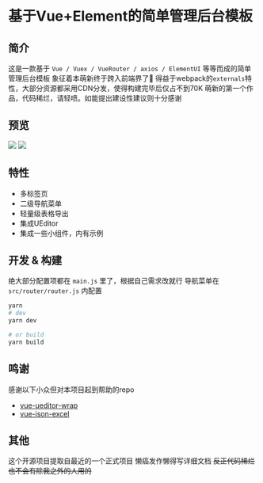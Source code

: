 # 基于Vue+Element的简单管理后台模板

## 简介
这是一款基于 `Vue / Vuex / VueRouter / axios / ElementUI` 等等而成的简单管理后台模板
象征着本萌新终于跨入前端界了🎉
得益于webpack的`externals`特性，大部分资源都采用CDN分发，使得构建完毕后仅占不到70K
萌新的第一个作品，代码稀烂，请轻喷。如能提出建设性建议则十分感谢

## 预览
![](https://ws1.sinaimg.cn/large/647b8589gy1ftndzqepcwj21hc0qvx6p.jpg)
![](https://ws1.sinaimg.cn/large/647b8589gy1ftndzq4c51j21hc0qxjry.jpg)

## 特性
- 多标签页
- 二级导航菜单
- 轻量级表格导出
- 集成UEditor
- 集成一些小组件，内有示例

## 开发 & 构建
绝大部分配置项都在 `main.js` 里了，根据自己需求改就行
导航菜单在 `src/router/router.js` 内配置

```bash
yarn
# dev
yarn dev

# or build
yarn build
```

## 鸣谢
感谢以下小众但对本项目起到帮助的repo
- [vue-ueditor-wrap](https://github.com/HaoChuan9421/vue-ueditor-wrap)
- [vue-json-excel](https://github.com/jecovier/vue-json-excel)

## 其他
这个开源项目提取自最近的一个正式项目
懒癌发作懒得写详细文档
<del>反正代码稀烂也不会有除我之外的人用的</del>